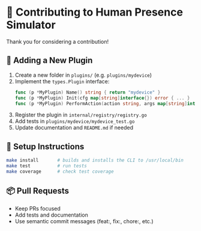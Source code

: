 # 🤝 Contributing to Human Presence Simulator

Thank you for considering a contribution!

## 🧱 Adding a New Plugin

1. Create a new folder in `plugins/` (e.g. `plugins/mydevice`)
2. Implement the `types.Plugin` interface:
    ```go
    func (p *MyPlugin) Name() string { return "mydevice" }
    func (p *MyPlugin) Init(cfg map[string]interface{}) error { ... }
    func (p *MyPlugin) PerformAction(action string, args map[string]interface{}) error { ... }
    ```
3. Register the plugin in `internal/registry/registry.go`
4. Add tests in `plugins/mydevice/mydevice_test.go`
5. Update documentation and `README.md` if needed

## 🔧 Setup Instructions

```sh
make install       # builds and installs the CLI to /usr/local/bin
make test          # run tests
make coverage      # check test coverage
```

## 📦 Pull Requests

- Keep PRs focused
- Add tests and documentation
- Use semantic commit messages (feat:, fix:, chore:, etc.)

